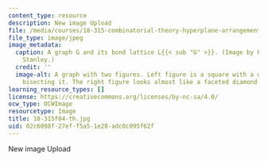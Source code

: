 ```yaml
---
content_type: resource
description: New image Upload
file: /media/courses/18-315-combinatorial-theory-hyperplane-arrangements-fall-2004/02c6098f27eff5a51e28adc0c095f62f_18-315f04-th.jpg
file_type: image/jpeg
image_metadata:
  caption: A graph G and its bond lattice L{{< sub "G" >}}. (Image by Prof. Richard
    Stanley.)
  credit: ''
  image-alt: A graph with two figures. Left figure is a square with a diagonal line
    bisecting it. The right figure looks almost like a faceted diamond.
learning_resource_types: []
license: https://creativecommons.org/licenses/by-nc-sa/4.0/
ocw_type: OCWImage
resourcetype: Image
title: 18-315f04-th.jpg
uid: 02c6098f-27ef-f5a5-1e28-adc0c095f62f
---
```

New image Upload